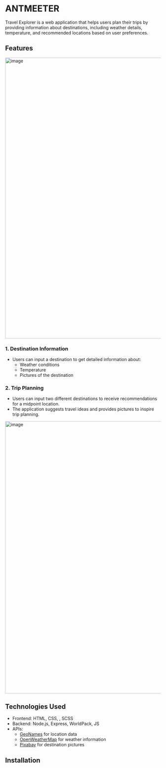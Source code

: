 
# ANTMEETER

Travel Explorer is a web application that helps users plan their trips by providing information about destinations, including weather details, temperature, and recommended locations based on user preferences.

## Features

<img width="910" alt="image" src="https://github.com/foojanbabaeeian/UCI-Hack/assets/114357581/6587d280-e625-44d5-b931-18ac0fa25bc0">

### 1. Destination Information

- Users can input a destination to get detailed information about:
  - Weather conditions
  - Temperature
  - Pictures of the destination

### 2. Trip Planning

- Users can input two different destinations to receive recommendations for a midpoint location.
- The application suggests travel ideas and provides pictures to inspire trip planning.
<img width="882" alt="image" src="https://github.com/foojanbabaeeian/UCI-Hack/assets/114357581/19826e5b-75ed-4686-ad90-ebef3a967853">


## Technologies Used

- Frontend: HTML, CSS, , SCSS
- Backend: Node.js, Express, WorldPack, JS
- APIs:
  - [GeoNames](http://www.geonames.org/export/web-services.html) for location data
  - [OpenWeatherMap](https://openweathermap.org/api) for weather information
  - [Pixabay](https://pixabay.com/api/docs/) for destination pictures

## Installation
